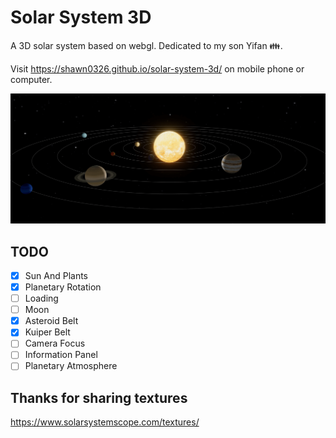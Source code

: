 # Solar System 3D

A 3D solar system based on webgl. Dedicated to my son Yifan :family:. 

Visit https://shawn0326.github.io/solar-system-3d/ on mobile phone or computer.

![screenshot](./screenshot.png)

## TODO

- [x] Sun And Plants
- [x] Planetary Rotation
- [ ] Loading
- [ ] Moon
- [x] Asteroid Belt
- [x] Kuiper Belt
- [ ] Camera Focus
- [ ] Information Panel
- [ ] Planetary Atmosphere

## Thanks for sharing textures

https://www.solarsystemscope.com/textures/
